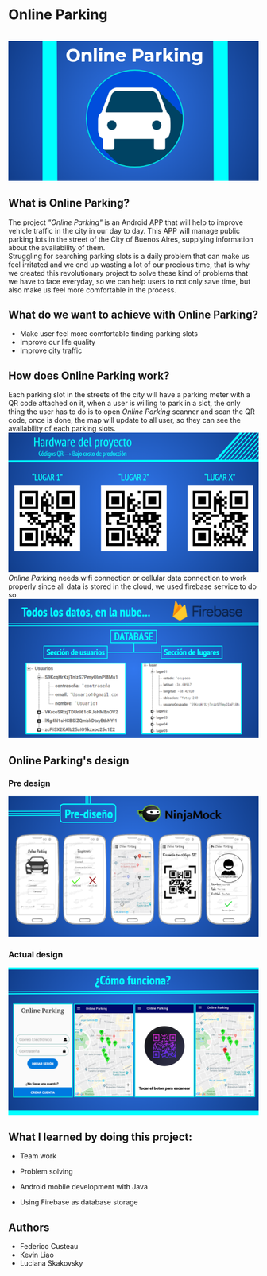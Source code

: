 # Online Parking

<br>
<img src="https://github.com/Kevinliaoo/Online_parking/blob/master/assets/foto1.PNG">
<br>

## What is Online Parking?
The project <i>"Online Parking"</i> is an Android APP that will help to improve vehicle traffic in the city in our day to day. This APP will manage public parking lots in the street of the City of Buenos Aires, supplying information about the availability of them. <br>
Struggling for searching parking slots is a daily problem that can make us feel irritated and we end up wasting a lot of our precious time, that is why we created this revolutionary project to solve these kind of problems that we have to face everyday, so we can help users to not only save time, but also make us feel more comfortable in the process. <br>

## What do we want to achieve with Online Parking? 

<ul>
	<li>Make user feel more comfortable finding parking slots</li>
	<li>Improve our life quality</li>
	<li>Improve city traffic</li>
</ul>

## How does Online Parking work? 

Each parking slot in the streets of the city will have a parking meter with a QR code attached on it, when a user is willing to park in a slot, the only thing the user has to do is to open <i>Online Parking</i> scanner and scan the QR code, once is done, the map will update to all user, so they can see the availability of each parking slots. <br>
<img src="https://github.com/Kevinliaoo/Online_parking/blob/master/assets/foto6.PNG">
<br>
<i>Online Parking</i> needs wifi connection or cellular data connection to work properly since all data is stored in the cloud, we used firebase service to do so. <br>
<img src="https://github.com/Kevinliaoo/Online_parking/blob/master/assets/foto8.PNG">

## Online Parking's design 

### Pre design 
<img src="https://github.com/Kevinliaoo/Online_parking/blob/master/assets/foto5.PNG">
<br>

### Actual design
<img src="https://github.com/Kevinliaoo/Online_parking/blob/master/assets/foto7.PNG">

## What I learned by doing this project: 

* Team work 

* Problem solving

* Android mobile development with Java

* Using Firebase as database storage


## Authors 

- Federico Custeau
- Kevin Liao 
- Luciana Skakovsky